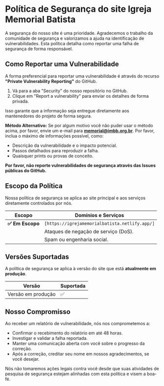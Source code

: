 # Política de Segurança do site Igreja Memorial Batista
A segurança do nosso site é uma prioridade. Agradecemos o trabalho da comunidade de segurança e valorizamos a ajuda na identificação de vulnerabilidades. Esta política detalha como reportar uma falha de segurança de forma responsável.

## Como Reportar uma Vulnerabilidade

A forma preferencial para reportar uma vulnerabilidade é através do recurso **"Private Vulnerability Reporting"** do GitHub.

1.  Vá para a aba "Security" do nosso repositório no GitHub.
2.  Clique em "Report a vulnerability" para enviar os detalhes de forma privada.

Isso garante que a informação seja entregue diretamente aos mantenedores do projeto de forma segura.

**Método Alternativo:**
Se por algum motivo você não puder usar o método acima, por favor, envie um e-mail para **memorial@imbb.org.br**. Por favor, inclua o máximo de informações possível, como:
- Descrição da vulnerabilidade e o impacto potencial.
- Passos detalhados para reproduzir a falha.
- Quaisquer prints ou provas de conceito.

**Por favor, não reporte vulnerabilidades de segurança através das Issues públicas do GitHub.**

## Escopo da Política

Nossa política de segurança se aplica ao site principal e aos serviços diretamente controlados por nós.

| Escopo | Domínios e Serviços |
| --- | --- |
| **✅ Em Escopo** | `[https://igrejamemorialbatista.netlify.app/]` |
| | Ataques de negação de serviço (DoS). |
| | Spam ou engenharia social. |

## Versões Suportadas

A política de segurança se aplica à versão do site que está **atualmente em produção**.

| Versão | Suportada |
| --- | --- |
| Versão em produção | ✅ |

## Nosso Compromisso

Ao receber um relatório de vulnerabilidade, nós nos comprometemos a:
- Confirmar o recebimento do relatório em até 48 horas.
- Investigar e validar a falha reportada.
- Manter uma comunicação aberta com você sobre o progresso da correção.
- Após a correção, creditar seu nome em nossos agradecimentos, se você desejar.

Nós não tomaremos ações legais contra você desde que suas atividades de pesquisa de segurança estejam alinhadas com esta política e visem a boa-fé.

